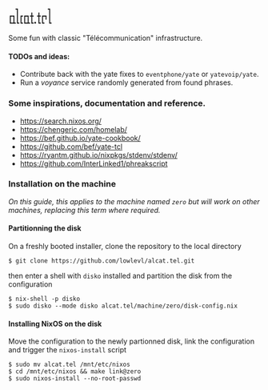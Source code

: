 ```
  ┓        ┓
┏┓┃┏┏┓╋ ╋┏┓┃
┗┻┗┗┗┻┗•┗┗ ┗
```

Some fun with classic "Télécommunication" infrastructure.

#### TODOs and ideas:

- Contribute back with the yate fixes to `eventphone/yate` or `yatevoip/yate`.
- Run a _voyance_ service randomly generated from found phrases.

### Some inspirations, documentation and reference.

- https://search.nixos.org/
- https://chengeric.com/homelab/
- https://bef.github.io/yate-cookbook/
- https://github.com/bef/yate-tcl
- https://ryantm.github.io/nixpkgs/stdenv/stdenv/
- https://github.com/InterLinked1/phreakscript

### Installation on the machine

_On this guide, this applies to the machine named `zero` but will work on other machines, replacing this term where required._

#### Partitionning the disk

On a freshly booted installer, clone the repository to the local directory

```
$ git clone https://github.com/lowlevl/alcat.tel.git
```

then enter a shell with `disko` installed and partition the disk from the configuration

```
$ nix-shell -p disko
$ sudo disko --mode disko alcat.tel/machine/zero/disk-config.nix
```

#### Installing NixOS on the disk

Move the configuration to the newly partionned disk, link the configuration and trigger the `nixos-install` script

```
$ sudo mv alcat.tel /mnt/etc/nixos
$ cd /mnt/etc/nixos && make link@zero
$ sudo nixos-install --no-root-passwd
```

